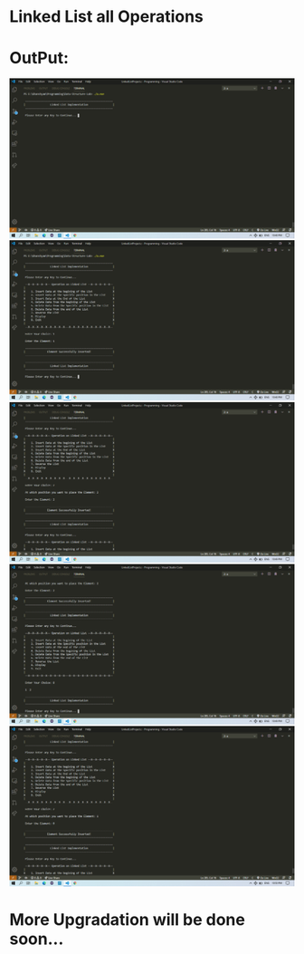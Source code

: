 # Linked List all Operations

# OutPut:<br/>

![image](Ll1.png) <br/>
![image](Ll2.png) <br/>
![image](Ll3.png) <br/>
![image](Ll4.png) <br/>
![image](Ll5.png) <br/>

# More Upgradation will be done soon...
